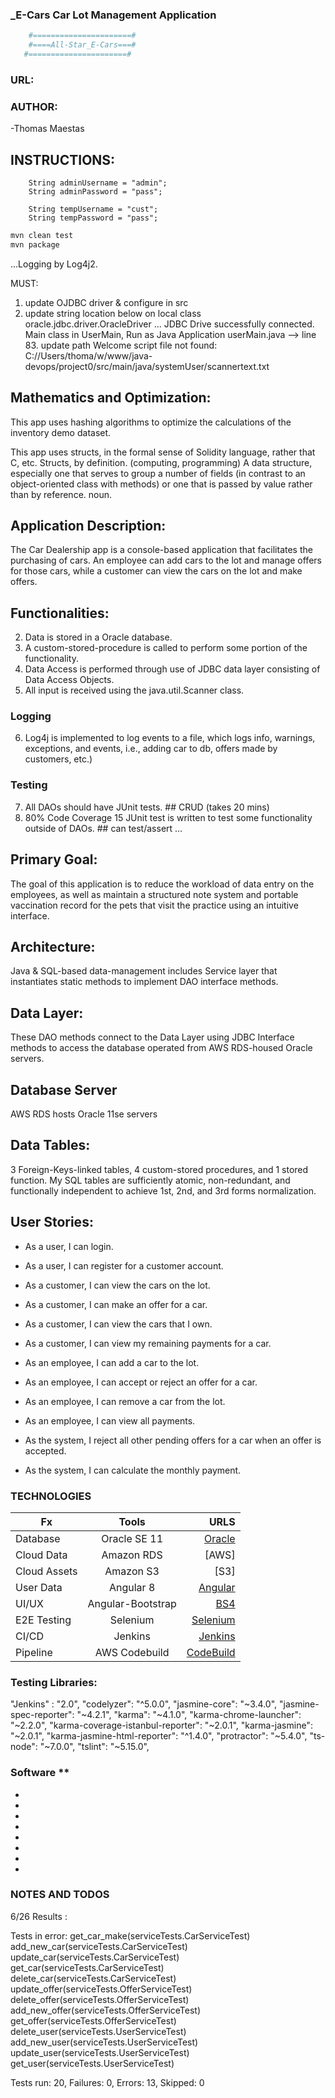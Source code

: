 ### _E-Cars Car Lot Management Application  
```sh
	#======================# 
 	#====All-Star_E-Cars===# 
   #======================# 
```
  
### URL:  

### AUTHOR:
-Thomas Maestas

## INSTRUCTIONS:
		String adminUsername = "admin"; 
		String adminPassword = "pass";  

		String tempUsername = "cust";
		String tempPassword = "pass";

```sh
mvn clean test
mvn package
```
...Logging by Log4j2.

MUST: 
1. update OJDBC driver & configure in src
2. update string location below on local
class oracle.jdbc.driver.OracleDriver
... JDBC Drive successfully connected.
Main class in UserMain, Run as Java Application
userMain.java --> line 83. update path
	Welcome script file not found: 	C://Users/thoma/w/www/java-devops/project0/src/main/java/systemUser/scannertext.txt

## Mathematics and Optimization: 
This app uses hashing algorithms to optimize the calculations of the inventory demo dataset. 

This app uses structs, in the formal sense of Solidity language, rather that C, etc. 
Structs, by definition. (computing, programming) A data structure, especially one that serves to group a number of fields (in contrast to an object-oriented class with methods) or one that is passed by value rather than by reference. noun.	
## Application Description:
The Car Dealership app is a console-based application that facilitates the purchasing of cars. An employee can add cars to the lot and manage offers for those cars, while a customer can view the cars on the lot and make offers.
## Functionalities: 
2. Data is stored in a Oracle database. 
3. A custom-stored-procedure is called to perform some portion of the functionality.  
4. Data Access is performed through use of JDBC data layer consisting of Data Access Objects.
5. All input is received using the java.util.Scanner class.
### Logging 
6. Log4j is implemented to log events to a file, which logs info, warnings, exceptions, and events, i.e., adding car to db, offers made by customers, etc.)
### Testing 
7. All DAOs should have JUnit tests.  ## CRUD (takes 20 mins)
8. 80% Code Coverage 15 JUnit test is written to test some functionality outside of DAOs. ## can test/assert ...

## Primary Goal:
The goal of this application is to reduce the workload of data entry on the employees, as well as maintain a structured note system and portable vaccination record for the pets that visit the practice using an intuitive interface.
## Architecture:
Java & SQL-based data-management includes Service layer that instantiates static methods to implement DAO interface methods. 
## Data Layer: 
These DAO methods connect to the Data Layer using JDBC Interface methods to access the database operated from AWS RDS-housed Oracle servers. 
## Database Server
AWS RDS hosts Oracle 11se servers 
## Data Tables:
3 Foreign-Keys-linked tables, 4 custom-stored procedures, and 1 stored function. 
My SQL tables are sufficiently atomic, non-redundant, and functionally independent to achieve 1st, 2nd, and 3rd forms normalization. 

## User Stories:
* As a user, I can login.  
* As a user, I can register for a customer account. 

* As a customer, I can view the cars on the lot. 
* As a customer, I can make an offer for a car. 
* As a customer, I can view the cars that I own. 
* As a customer, I can view my remaining payments for a car.

* As an employee, I can add a car to the lot.
* As an employee, I can accept or reject an offer for a car.
* As an employee, I can remove a car from the lot.
* As an employee, I can view all payments.

* As the system, I reject all other pending offers for a car when an offer is accepted.
* As the system, I can calculate the monthly payment. 

### TECHNOLOGIES
| Fx | Tools | URLS |
|------------|:------------:|---------:|
| Database | Oracle SE 11 | [Oracle]  | 
| Cloud Data | Amazon RDS |  [AWS] | 
| Cloud Assets | Amazon S3 |  [S3]  |
| User Data | Angular 8 |  [Angular]  |
| UI/UX | Angular-Bootstrap |  [BS4] |
| E2E Testing | Selenium | [Selenium] |
| CI/CD | Jenkins | [Jenkins] |
| Pipeline | AWS Codebuild | [CodeBuild] |
   
### Testing Libraries:
"Jenkins" : "2.0",
"codelyzer": "^5.0.0",
"jasmine-core": "~3.4.0",
"jasmine-spec-reporter": "~4.2.1",
"karma": "~4.1.0",
"karma-chrome-launcher": "~2.2.0",
"karma-coverage-istanbul-reporter": "~2.0.1",
"karma-jasmine": "~2.0.1",
"karma-jasmine-html-reporter": "^1.4.0",
"protractor": "~5.4.0",
"ts-node": "~7.0.0",
"tslint": "~5.15.0",

### Software **

* [Oracle]: <https://www.oracle.com/database/technologies/112010-win64soft.html>
* [AWS-RDS]: <https://aws.amazon.com/rds/>
* [AWS-S3]: <https://aws.amazon.com/s3/>
* [Angular]: <https://angular.io/>
* [BS4]: <https://numpy.org/>
* [Selenium]: <https://selenium.dev/documentation/en/>
* [Jenkins]: <https://jenkins.io/> 
* [CodeBuild]:<https://aws.amazon.com/codebuild/> 
  
 ### NOTES AND TODOS

6/26
Results :

Tests in error:
  get_car_make(serviceTests.CarServiceTest)
  add_new_car(serviceTests.CarServiceTest)
  update_car(serviceTests.CarServiceTest)
  get_car(serviceTests.CarServiceTest)
  delete_car(serviceTests.CarServiceTest)
  update_offer(serviceTests.OfferServiceTest)
  delete_offer(serviceTests.OfferServiceTest)
  add_new_offer(serviceTests.OfferServiceTest)
  get_offer(serviceTests.OfferServiceTest)
  delete_user(serviceTests.UserServiceTest)
  add_new_user(serviceTests.UserServiceTest)
  update_user(serviceTests.UserServiceTest)
  get_user(serviceTests.UserServiceTest)

Tests run: 20, Failures: 0, Errors: 13, Skipped: 0


 
